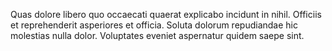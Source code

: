 Quas dolore libero quo occaecati quaerat explicabo incidunt in nihil. Officiis et reprehenderit asperiores et officia. Soluta dolorum repudiandae hic molestias nulla dolor. Voluptates eveniet aspernatur quidem saepe sint.